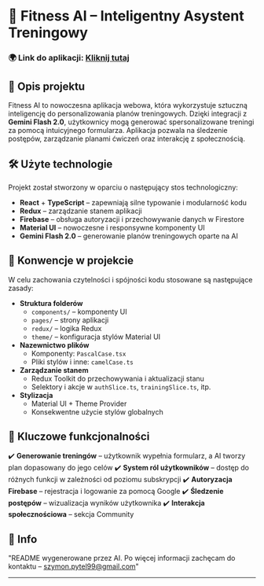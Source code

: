# 🚀 Fitness AI – Inteligentny Asystent Treningowy

### 🌍 Link do aplikacji: [Kliknij tutaj](https://progress-gym.web.app/)

## 📌 Opis projektu
Fitness AI to nowoczesna aplikacja webowa, która wykorzystuje sztuczną inteligencję do personalizowania planów treningowych. Dzięki integracji z **Gemini Flash 2.0**, użytkownicy mogą generować spersonalizowane treningi za pomocą intuicyjnego formularza. Aplikacja pozwala na śledzenie postępów, zarządzanie planami ćwiczeń oraz interakcję z społecznością.

## 🛠 Użyte technologie
Projekt został stworzony w oparciu o następujący stos technologiczny:

- **React** + **TypeScript** – zapewniają silne typowanie i modularność kodu
- **Redux** – zarządzanie stanem aplikacji
- **Firebase** – obsługa autoryzacji i przechowywanie danych w Firestore
- **Material UI** – nowoczesne i responsywne komponenty UI
- **Gemini Flash 2.0** – generowanie planów treningowych oparte na AI

## 📏 Konwencje w projekcie
W celu zachowania czytelności i spójności kodu stosowane są następujące zasady:

- **Struktura folderów**
  - `components/` – komponenty UI
  - `pages/` – strony aplikacji
  - `redux/` – logika Redux
  - `theme/` – konfiguracja stylów Material UI
- **Nazewnictwo plików**
  - Komponenty: `PascalCase.tsx`
  - Pliki stylów i inne: `camelCase.ts`
- **Zarządzanie stanem**
  - Redux Toolkit do przechowywania i aktualizacji stanu
  - Selektory i akcje w `authSlice.ts`, `trainingSlice.ts`, itp.
- **Stylizacja**
  - Material UI + Theme Provider
  - Konsekwentne użycie stylów globalnych

## 🎯 Kluczowe funkcjonalności
✔️ **Generowanie treningów** – użytkownik wypełnia formularz, a AI tworzy plan dopasowany do jego celów
✔️ **System ról użytkowników** – dostęp do różnych funkcji w zależności od poziomu subskrypcji
✔️ **Autoryzacja Firebase** – rejestracja i logowanie za pomocą Google
✔️ **Śledzenie postępów** – wizualizacja wyników użytkownika
✔️ **Interakcja społecznościowa** – sekcja Community

## 📩 Info
"README wygenerowane przez AI. Po więcej informacji zachęcam do kontaktu – szymon.pytel99@gmail.com"

---


